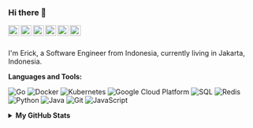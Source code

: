 ### Hi there 👋

<a href="https://www.linkedin.com/in/wijayaerick"><img align="left" alt="Erick's LinkedIn" width="22px" src="https://cdn.jsdelivr.net/npm/simple-icons@v3/icons/linkedin.svg" /></a>
<a href="http://stackoverflow.com/u/11520747"><img align="left" alt="Erick's StakOverflow" width="22px" src="https://cdn.jsdelivr.net/npm/simple-icons@v3/icons/stackoverflow.svg" /></a>
<a href="https://www.reddit.com/user/wijayaerick"><img align="left" alt="Erick's Reddit" width="22px" src="https://cdn.jsdelivr.net/npm/simple-icons@v3/icons/reddit.svg" /></a>
<a href="https://www.instagram.com/wijayaerick"><img align="left" alt="Erick's Instagram" width="22px" src="https://cdn.jsdelivr.net/npm/simple-icons@v3/icons/instagram.svg" /></a>
<a href="https://www.facebook.com/wijayaerick52"><img align="left" alt="Erick's Facebook" width="22px" src="https://cdn.jsdelivr.net/npm/simple-icons@v3/icons/facebook.svg" /></a>
<a href="https://twitter.com/wijayaerick52"><img align="left" alt="Erick's Twitter" width="22px" src="https://cdn.jsdelivr.net/npm/simple-icons@v3/icons/twitter.svg" /></a>
<!--
<a href="https://t.me/wijayaerick"><img align="left" alt="Erick's Telegram" width="22px" src="https://cdn.jsdelivr.net/npm/simple-icons@v3/icons/telegram.svg" /></a>
-->

<br />
<br />

I'm Erick, a Software Engineer from Indonesia, currently living in Jakarta, Indonesia.

**Languages and Tools:**

<p>
  <img alt="Go" src="https://img.shields.io/badge/-Go-29beb0?style=flat-square&logo=go&logoColor=white" />
  <img alt="Docker" src="https://img.shields.io/badge/-Docker-46a2f1?style=flat-square&logo=docker&logoColor=white" />
  <img alt="Kubernetes" src="https://img.shields.io/badge/-Kubernetes-326ce5?style=flat-square&logo=kubernetes&logoColor=white" />
  <img alt="Google Cloud Platform" src="https://img.shields.io/badge/-Google_Cloud_Platform-1a73e8?style=flat-square&logo=google-cloud&logoColor=white" />
  <img alt="SQL" src="https://img.shields.io/badge/-SQL-336791?style=flat-square&logo=postgresql&logoColor=" />
  <img alt="Redis" src="https://img.shields.io/badge/-Redis-a41e11?style=flat-square&logo=redis&logoColor=white" />
  <img alt="Python" src="https://img.shields.io/badge/-Python-ffd43b?style=flat-square&logo=Python&logoColor=" />
  <img alt="Java" src="https://img.shields.io/badge/-Java-5382a1?style=flat-square&logo=Java&logoColor=white" />
  <img alt="Git" src="https://img.shields.io/badge/-Git-f05032?style=flat-square&logo=git&logoColor=white" />
  <img alt="JavaScript" src="https://img.shields.io/badge/-JS-323330?style=flat-square&logo=javascript&logoColor=" />
</p>

<details>
  <summary><b>My GitHub Stats</b></summary>
  <p align="center"><img src="https://github-readme-stats.vercel.app/api?username=wijayaerick&show_icons=true&theme=default" alt="wijayaerick" />
</details>

<!--
**wijayaerick/wijayaerick** is a ✨ _special_ ✨ repository because its `README.md` (this file) appears on your GitHub profile.
Here are some ideas to get you started:
- 🔭 I’m currently working on ...
- 🌱 I’m currently learning ...
- 👯 I’m looking to collaborate on ...
- 🤔 I’m looking for help with ...
- 💬 Ask me about ...
- 📫 How to reach me: ...
- 😄 Pronouns: ...
- ⚡ Fun fact: ...
-->
